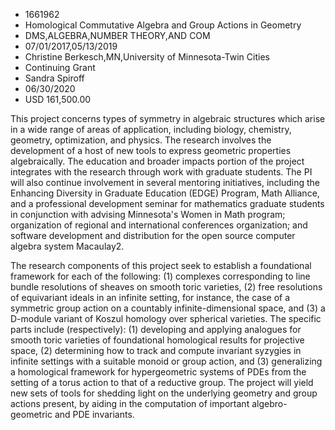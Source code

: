 
* 1661962
* Homological Commutative Algebra and Group Actions in Geometry
* DMS,ALGEBRA,NUMBER THEORY,AND COM
* 07/01/2017,05/13/2019
* Christine Berkesch,MN,University of Minnesota-Twin Cities
* Continuing Grant
* Sandra Spiroff
* 06/30/2020
* USD 161,500.00

This project concerns types of symmetry in algebraic structures which arise in a
wide range of areas of application, including biology, chemistry, geometry,
optimization, and physics. The research involves the development of a host of
new tools to express geometric properties algebraically. The education and
broader impacts portion of the project integrates with the research through work
with graduate students. The PI will also continue involvement in several
mentoring initiatives, including the Enhancing Diversity in Graduate Education
(EDGE) Program, Math Alliance, and a professional development seminar for
mathematics graduate students in conjunction with advising Minnesota's Women in
Math program; organization of regional and international conferences
organization; and software development and distribution for the open source
computer algebra system Macaulay2.

The research components of this project seek to establish a foundational
framework for each of the following: (1) complexes corresponding to line bundle
resolutions of sheaves on smooth toric varieties, (2) free resolutions of
equivariant ideals in an infinite setting, for instance, the case of a symmetric
group action on a countably infinite-dimensional space, and (3) a D-module
variant of Koszul homology over spherical varieties. The specific parts include
(respectively): (1) developing and applying analogues for smooth toric varieties
of foundational homological results for projective space, (2) determining how to
track and compute invariant syzygies in infinite settings with a suitable monoid
or group action, and (3) generalizing a homological framework for hypergeometric
systems of PDEs from the setting of a torus action to that of a reductive group.
The project will yield new sets of tools for shedding light on the underlying
geometry and group actions present, by aiding in the computation of important
algebro-geometric and PDE invariants.

